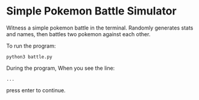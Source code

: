 Simple Pokemon Battle Simulator
======================================================================

Witness a simple pokemon battle in the terminal.  Randomly generates
stats and names, then battles two pokemon against each other.


To run the program:
~~~
python3 battle.py
~~~


During the program, When you see the line:
~~~
...
~~~
press enter to continue.

